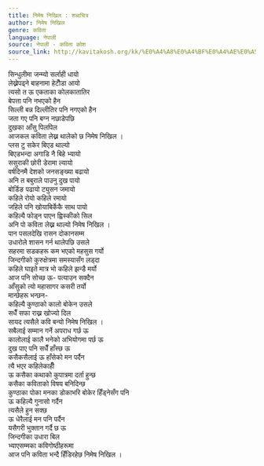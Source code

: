 ```yaml
---
title: निमेष निखिल : शब्दचित्र
author: निमेष निखिल
genre: कविता
language: नेपाली
source: नेपाली - कविता कोश
source_link: http://kavitakosh.org/kk/%E0%A4%A8%E0%A4%BF%E0%A4%AE%E0%A5%87%E0%A4%B7_%E0%A4%A8%E0%A4%BF%E0%A4%96%E0%A4%BF%E0%A4%B2
---
```


सिन्धुलीमा जन्म्यो सर्लाही धायो  
लेख्नेपढ्ने बाहनामा हेटौँडा आयो  
त्यसो त ऊ एकताका कोलकातातिर  
बेपत्ता पनि नभएको हैन  
सिल्ली बन्न दिल्लीतिर पनि नगएको हैन  
जता गए पनि बग्न नछाडेपछि  
दुखका आँसु पिलपिल  
आजकल कविता लेख्न थालेको छ निमेष निखिल ।  
प्लस टु सकेर बिएड थाल्यो  
बिएडभन्दा अगाडि नै बिहे भ्यायो  
ससुराकी छोरी डेरामा ल्यायो  
वर्षदिनमै देशको जनसङ्ख्या बढायो  
अनि त बबुराले पाउनु दुख पायो  
बोर्डिङ पढायो ट्युसन जमायो  
कहिले रोयो कहिले रमायो  
जहिले पनि खोयाबिर्केकै साथ पायो  
कहिल्यै फोड्न पाएन ह्विस्कीको सिल  
अनि पो कविता लेख्न थाल्यो निमेष निखिल ।  
पान पसलदेखि रासन दोकानसम्म  
उधारोले शासन गर्न थालेपछि उसले  
सहरमा सडकहरू कम भएको महसुस गर्यो  
जिन्दगीको कुरुक्षेत्रमा समस्यासँग लड्दा  
कहिले घाइते मात्र भो कहिले झन्डै मर्यो  
आज पनि सोच्छ ऊ- पत्याउन सक्दैन  
आँसुको त्यो महासागर कसरी तर्यो  
मान्छेहरू भन्छन-  
कहिल्यै कुण्ठाको कालो बोकेन उसले  
सधैँ सफा राख्न खोज्यो दिल  
सायद त्यसैले कवि बन्यो निमेष निखिल ।  
सबैलाई सम्मान गर्ने अपराध गर्छ ऊ  
कालोलाई कालै भनेको अभियोगमा पर्छ ऊ  
दुख पाए पनि सधैँ हाँस्छ ऊ  
कसैकसैलाई ऊ हाँसेको मन पर्दैन  
त्यै भएर कहिलेकाहीँ  
ऊ कसैका कथाको कुपात्रमा दर्ता हुन्छ  
कसैका कविताको विषय बनिदिन्छ  
कुण्ठाका पोका मनका डोकाभरि बोकेर हिँड्नेसँग पनि  
ऊ कहिल्यै गुनासो गर्दैन  
त्यसैले हुन सक्छ  
ऊ धेरैलाई मन पनि पर्दैन  
यसैगरी भुक्तान गर्दै छ ऊ  
जिन्दगीका उधारा बिल  
भ्याएसम्मका कविगोष्ठीहरूमा  
आज पनि कविता भन्दै हिँडिरहेछ निमेष निखिल ।
